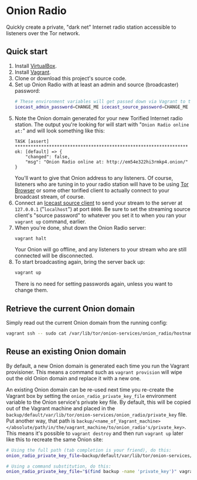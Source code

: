 # Onion Radio

Quickly create a private, "dark net" Internet radio station accessible to listeners over the Tor network.

## Quick start

1. Install [VirtualBox](https://virtualbox.org/).
1. Install [Vagrant](https://vagrantup.com/).
1. Clone or download this project's source code.
1. Set up Onion Radio with at least an admin and source (broadcaster) password:
    ```sh
    # These environment variables will get passed down via Vagrant to the Ansible playbook.
    icecast_admin_password=CHANGE_ME icecast_source_password=CHANGE_ME vagrant up
    ```
1. Note the Onion domain generated for your new Torified Internet radio station. The output you're looking for will start with "`Onion Radio online at:`" and will look something like this:
    ```
    TASK [assert] ******************************************************************
    ok: [default] => {
        "changed": false, 
        "msg": "Onion Radio online at: http://em54e322hi3rmkp4.onion/"
    }
    ```
    You'll want to give that Onion address to any listeners. Of course, listeners who are tuning in to your radio station will have to be using [Tor Browser](https://torproject.org/) or some other torified client to actually connect to your broadcast stream, of course.
1. Connect an [Icecast source client](https://icecast.org/apps/#source-clients) to send your stream to the server at `127.0.0.1` ("`localhost`") at port `8000`. Be sure to set the streaming source client's "source password" to whatever you set it to when you ran your `vagrant up` command, earlier.
1. When you're done, shut down the Onion Radio server:
    ```sh
    vagrant halt
    ```
    Your Onion will go offline, and any listeners to your stream who are still connected will be disconnected.
1. To start broadcasting again, bring the server back up:
    ```sh
    vagrant up
    ```
    There is no need for setting passwords again, unless you want to change them.

## Retrieve the current Onion domain

Simply read out the current Onion domain from the running config:

```sh
vagrant ssh -- sudo cat /var/lib/tor/onion-services/onion_radio/hostname
```

## Reuse an existing Onion domain

By default, a new Onion domain is generated each time you run the Vagrant provisioner. This means a command such as `vagrant provision` will wipe out the old Onion domain and replace it with a new one.

An existing Onion domain can be re-used next time you re-create the Vagrant box by setting the `onion_radio_private_key_file` environment variable to the Onion service's private key file. By default, this will be copied out of the Vagrant machine and placed in the `backup/default/var/lib/tor/onion-services/onion_radio/private_key` file. Put another way, that path is `backup/<name_of_Vagrant_machine></absolute/path/in/the/vagrant_machine/to/onion_radio's/private_key>`. This means it's possible to `vagrant destroy` and then run `vagrant up` later like this to recreate the same Onion site:

```sh
# Using the full path (tab completion is your friend), do this:
onion_radio_private_key_file=backup/default/var/lib/tor/onion-services/onion_radio/private_key vagrant up

# Using a command substitution, do this:
onion_radio_private_key_file="$(find backup -name 'private_key')" vagrant up
```
